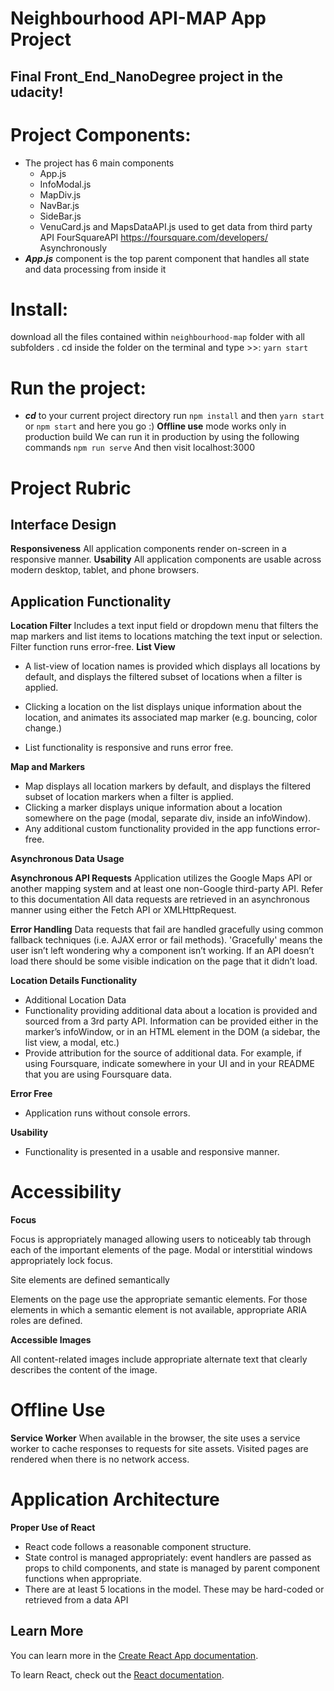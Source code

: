 # Neighbourhood API-MAP App Project

## Final Front_End_NanoDegree project in the udacity!

# Project Components:
* The project has 6 main components
  *  App.js
  *  InfoModal.js
  *  MapDiv.js
  *  NavBar.js
  *  SideBar.js
  *  VenuCard.js
  and MapsDataAPI.js used to get data from third party API FourSquareAPI https://foursquare.com/developers/  Asynchronously
* _**App.js**_ component is the top parent component that handles all state and data processing from inside it


# Install:
download all the files contained within `neighbourhood-map` folder
with all subfolders .
cd inside the folder on the terminal and type >>: `yarn start` 

# Run the project:
* _**cd**_ to your current project directory 
    run `npm install` and then `yarn start ` or `npm start` and here you go :)
 **Offline use** mode works only in production build
  We can run it in production by using the following commands
  ```npm run serve```
  And then visit localhost:3000

# Project Rubric
## Interface Design
**Responsiveness**
All application components render on-screen in a responsive manner.
**Usability**
All application components are usable across modern desktop, tablet, and phone browsers.
## Application Functionality
**Location Filter**
Includes a text input field or dropdown menu that filters the map markers and list items to locations matching the text input or selection. Filter function runs error-free.
**List View**
* A list-view of location names is provided which displays all locations by default, and displays the filtered subset of locations when a filter is applied.

* Clicking a location on the list displays unique information about the location, and animates its associated map marker (e.g. bouncing, color change.)

* List functionality is responsive and runs error free.

**Map and Markers**
* Map displays all location markers by default, and displays the filtered subset of location markers when a filter is applied.
* Clicking a marker displays unique information about a location somewhere on the page (modal, separate div, inside an infoWindow).
* Any additional custom functionality provided in the app functions error-free.

**Asynchronous Data Usage**

**Asynchronous API Requests**
Application utilizes the Google Maps API or another mapping system and at least one non-Google third-party API. Refer to this documentation
All data requests are retrieved in an asynchronous manner using either the Fetch API or XMLHttpRequest.

**Error Handling**
Data requests that fail are handled gracefully using common fallback techniques (i.e. AJAX error or fail methods). 'Gracefully' means the user isn’t left wondering why a component isn’t working. If an API doesn’t load there should be some visible indication on the page that it didn’t load.

**Location Details Functionality**
* Additional Location Data
* Functionality providing additional data about a location is provided and sourced from a 3rd party API. Information can be provided either in the marker’s infoWindow, or in an HTML element in the DOM (a sidebar, the list view, a modal, etc.)
* Provide attribution for the source of additional data. For example, if using Foursquare, indicate somewhere in your UI and in your README that you are using Foursquare data.

**Error Free**

* Application runs without console errors.

**Usability**
* Functionality is presented in a usable and responsive manner.

# **Accessibility**
**Focus**

Focus is appropriately managed allowing users to noticeably tab through each of the important elements of the page. Modal or interstitial windows appropriately lock focus.

Site elements are defined semantically

Elements on the page use the appropriate semantic elements. For those elements in which a semantic element is not available, appropriate ARIA roles are defined.

**Accessible Images**

All content-related images include appropriate alternate text that clearly describes the content of the image.
# **Offline Use**
**Service Worker**
When available in the browser, the site uses a service worker to cache responses to requests for site assets. Visited pages are rendered when there is no network access.
# **Application Architecture**
**Proper Use of React**
* React code follows a reasonable component structure.
* State control is managed appropriately: event handlers are passed as props to child components, and state is managed by parent component functions when appropriate.
* There are at least 5 locations in the model. These may be hard-coded or retrieved from a data API



## Learn More

You can learn more in the [Create React App documentation](https://facebook.github.io/create-react-app/docs/getting-started).

To learn React, check out the [React documentation](https://reactjs.org/).
